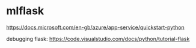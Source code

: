 # mlflask


https://docs.microsoft.com/en-gb/azure/app-service/quickstart-python

debugging flask: 
https://code.visualstudio.com/docs/python/tutorial-flask